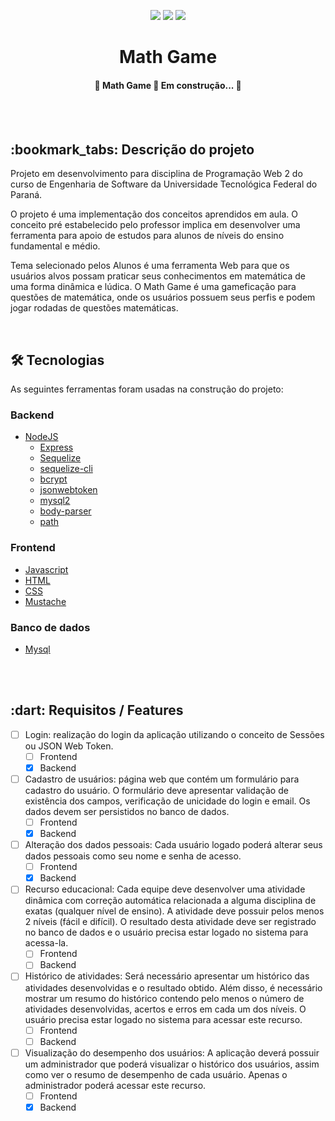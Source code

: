 <p align="center">
 <img src="http://img.shields.io/static/v1?label=STATUS&message=EM%20DESENVOLVIMENTO&color=GREEN&style=for-the-badge"/>
 <img src="https://img.shields.io/github/repo-size/devrafasouza/Projeto-Web-2?style=for-the-badge"/>
 <img src="https://img.shields.io/github/license/devrafasouza/Projeto-Web-2?label=license&style=for-the-badge"/>
</p>
<h1 align="center"><b>Math Game</b></h1>


<h4 align="center"> 
	🚧  Math Game 🚀 Em construção...  🚧
</h4>
<br></br>


<h2> :bookmark_tabs: Descrição do projeto</h2>

<p>Projeto em desenvolvimento para disciplina de Programação Web 2 do curso de Engenharia de Software da Universidade Tecnológica Federal do Paraná.</p>
<p>O projeto é uma implementação dos conceitos aprendidos em aula. O conceito pré estabelecido pelo professor implica em desenvolver uma ferramenta para apoio de estudos para alunos de níveis do ensino fundamental e médio.</p
<p>Tema selecionado pelos Alunos é uma ferramenta Web para que os usuários alvos possam praticar seus conhecimentos em matemática de uma forma dinâmica e lúdica. O Math Game é uma gameficação para questões de matemática, onde os usuários possuem seus perfis e podem jogar rodadas de questões matemáticas.</p
<br></br>


## 🛠 Tecnologias

As seguintes ferramentas foram usadas na construção do projeto:


### Backend

- [NodeJS](https://nodejs.org/en/)
  - [Express](https://expressjs.com/pt-br/)
  - [Sequelize](https://sequelize.org/)
  - [sequelize-cli](https://www.npmjs.com/package/sequelize-cli)
  - [bcrypt](https://www.npmjs.com/package/bcrypt)
  - [jsonwebtoken](https://www.npmjs.com/package/jsonwebtoken)
  - [mysql2](https://www.npmjs.com/package/mysql2)
  - [body-parser](https://www.npmjs.com/package/body-parser)
  - [path](https://nodejs.org/api/path.html)

### Frontend

- [Javascript](https://www.javascript.com/)
- [HTML](https://html.com/)
- [CSS](https://www.w3schools.com/css/)
- [Mustache](https://mustache.github.io/mustache.5.html)

### Banco de dados

- [Mysql](https://www.mysql.com/)

<br></br>


<h2> :dart: Requisitos / Features </h2>

- [ ] Login: realização do login da aplicação utilizando o conceito de Sessões ou JSON Web Token.
  - [ ] Frontend
  - [X] Backend

- [ ] Cadastro de usuários: página web que contém um formulário para cadastro do usuário. O
formulário deve apresentar validação de existência dos campos, verificação de unicidade
do login e email. Os dados devem ser persistidos no banco de dados.
  - [ ] Frontend
  - [X] Backend

- [ ] Alteração dos dados pessoais: Cada usuário logado poderá alterar seus dados pessoais como
seu nome e senha de acesso.
  - [ ] Frontend
  - [X] Backend

- [ ] Recurso educacional: Cada equipe deve desenvolver uma atividade dinâmica com correção
automática relacionada a alguma disciplina de exatas (qualquer nível de ensino). A atividade deve possuir pelos menos 2 níveis (fácil e difícil). O resultado desta atividade
deve ser registrado no banco de dados e o usuário precisa estar logado no sistema para
acessa-la.
  - [ ] Frontend
  - [ ] Backend

- [ ] Histórico de atividades: Será necessário apresentar um histórico das atividades desenvolvidas e o resultado obtido. Além disso, é necessário mostrar um resumo do histórico contendo pelo menos o número de atividades desenvolvidas, acertos e erros em cada um dos
níveis. O usuário precisa estar logado no sistema para acessar este recurso.
  - [ ] Frontend
  - [ ] Backend

- [ ] Visualização do desempenho dos usuários: A aplicação deverá possuir um administrador
que poderá visualizar o histórico dos usuários, assim como ver o resumo de desempenho de cada usuário. Apenas o administrador poderá acessar este recurso.
  - [ ] Frontend
  - [X] Backend
